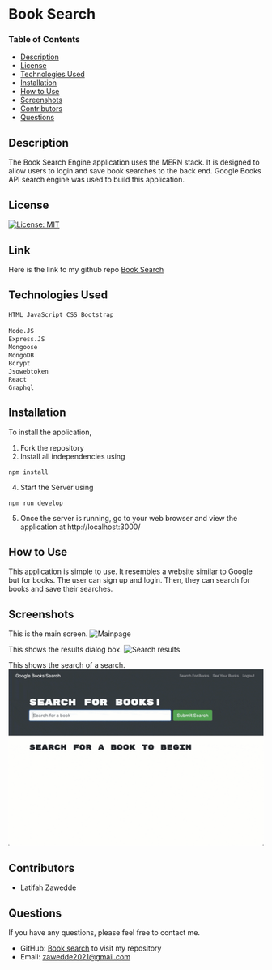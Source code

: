 
# Book Search

### Table of Contents
- [Description](#Description)
- [License](#license)
- [Technologies Used](#Technologies-Used)
- [Installation](#installation)
- [How to Use](#how-to-use)
- [Screenshots](#screenshots)
- [Contributors](#contributors)
- [Questions](#questions)

## Description
The Book Search Engine application uses the MERN stack. It is designed to allow users to login and save book searches to the back end. Google Books API search engine was used to build this application.

## License
[![License: MIT](https://img.shields.io/badge/License-MIT-yellow.svg)](https://opensource.org/licenses/MIT)

## Link
Here is the link to my github repo
[Book Search](https://github.com/whatawhat/book_search)
## Technologies Used
```
HTML JavaScript CSS Bootstrap

Node.JS
Express.JS
Mongoose
MongoDB
Bcrypt
Jsowebtoken
React
Graphql

```
## Installation
To install the application, 
1. Fork the repository
2. Install all independencies using
```
npm install
```

4. Start the Server using
```
npm run develop
```
5. Once the server is running, go to your web browser and view the application at http://localhost:3000/

## How to Use
This application is simple to use. It resembles a website similar to Google but for books. The user can sign up  and login. Then, they can search for books and save their searches.

## Screenshots
This is the main screen. 
![Mainpage](images/21-mern-homework-demo-02.gif)

This shows the results dialog box.
![Search results](images/21-mern-homework-demo-03.gif)

This shows the search of a search.
![Search ](images/21-mern-homework-demo-01.gif)

## Contributors
- Latifah Zawedde

## Questions
If you have any questions, please feel free to contact me. 
- GitHub: [Book search](https://github.com/latifah2022/book-search) to visit my repository
- Email: zawedde2021@gmail.com
